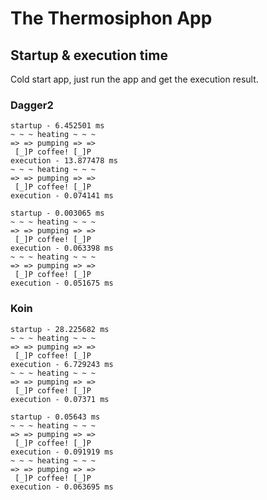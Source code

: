 # The Thermosiphon App

## Startup & execution time

Cold start app, just run the app and get the execution result.

### Dagger2

```
startup - 6.452501 ms
~ ~ ~ heating ~ ~ ~
=> => pumping => =>
 [_]P coffee! [_]P 
execution - 13.877478 ms
~ ~ ~ heating ~ ~ ~
=> => pumping => =>
 [_]P coffee! [_]P 
execution - 0.074141 ms

startup - 0.003065 ms
~ ~ ~ heating ~ ~ ~
=> => pumping => =>
 [_]P coffee! [_]P 
execution - 0.063398 ms
~ ~ ~ heating ~ ~ ~
=> => pumping => =>
 [_]P coffee! [_]P 
execution - 0.051675 ms
```

### Koin

```
startup - 28.225682 ms
~ ~ ~ heating ~ ~ ~
=> => pumping => =>
 [_]P coffee! [_]P 
execution - 6.729243 ms
~ ~ ~ heating ~ ~ ~
=> => pumping => =>
 [_]P coffee! [_]P 
execution - 0.07371 ms

startup - 0.05643 ms
~ ~ ~ heating ~ ~ ~
=> => pumping => =>
 [_]P coffee! [_]P 
execution - 0.091919 ms
~ ~ ~ heating ~ ~ ~
=> => pumping => =>
 [_]P coffee! [_]P 
execution - 0.063695 ms
```

